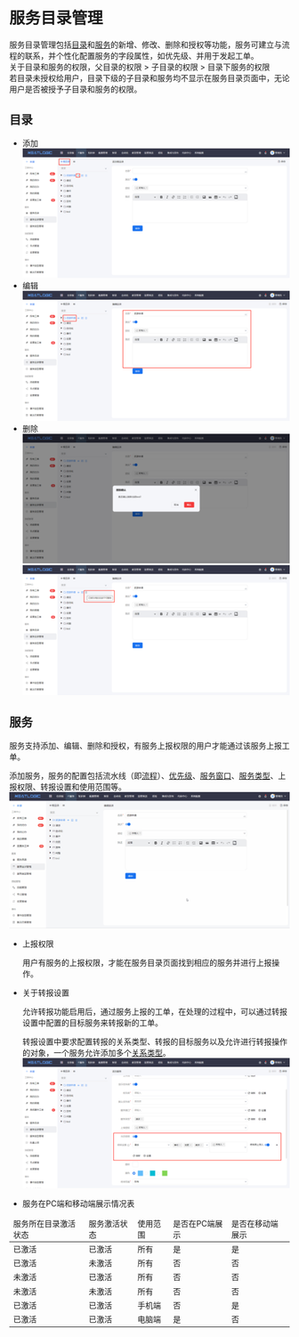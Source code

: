 # 服务目录管理
服务目录管理包括[目录](#目录)和[服务](#服务)的新增、修改、删除和授权等功能，服务可建立与流程的联系，并个性化配置服务的字段属性，如优先级、并用于发起工单。<br>
关于目录和服务的权限，父目录的权限 > 子目录的权限 > 目录下服务的权限<br>
若目录未授权给用户，目录下级的子目录和服务均不显示在服务目录页面中，无论用户是否被授予子目录和服务的权限。
## 目录

- 添加
  ![](IMAGES/服务目录管理_添加目录.png)
- 编辑
  ![](IMAGES/服务目录管理_编辑目录.png)
- 删除
  ![](IMAGES/服务目录管理_删除目录_可删除.png)
  ![](IMAGES/服务目录管理_删除目录_不可删除.png)

## 服务

  服务支持添加、编辑、删除和授权，有服务上报权限的用户才能通过该服务上报工单。
  
  添加服务，服务的配置包括流水线（即[流程](../流程管理/流程管理.md)）、[优先级](../其他配置管理/配置管理.md)、[服务窗口](../../100.系统配置/5.基础服务/服务窗口管理.md)、[服务类型](../服务/服务类型管理.md)、上报权限、转报设置和使用范围等。
![](IMAGES/服务目录管理_添加服务.gif)
- 上报权限
  
  用户有服务的上报权限，才能在服务目录页面找到相应的服务并进行上报操作。

- 关于转报设置
  
  允许转报功能启用后，通过服务上报的工单，在处理的过程中，可以通过转报设置中配置的目标服务来转报新的工单。
  
  转报设置中要求配置转报的关系类型、转报的目标服务以及允许进行转报操作的对象，一个服务允许添加多个[关系类型](../其他配置管理/配置管理.md)。
![](IMAGES/服务目录管理_转报设置.png)

- 服务在PC端和移动端展示情况表
<table style="width:100%">
<thead>
    <tr>
        <td>服务所在目录激活状态</td>
        <td>服务激活状态</td>
        <td>使用范围</td>
        <td>是否在PC端展示</td>
        <td>是否在移动端展示</td>
    </tr>
</thead>
<tbody>
    <tr>
        <td>已激活</td>
        <td>已激活</td>
        <td>所有</td>
        <td>是</td>
        <td>是</td>
    </tr>
    <tr>
        <td>已激活</td>
        <td>未激活</td>
        <td>所有</td>
        <td>否</td>
        <td>否</td>
    </tr>
    <tr>
        <td>未激活</td>
        <td>已激活</td>
        <td>所有</td>
        <td>否</td>
        <td>否</td>
    </tr>
    <tr>
        <td>未激活</td>
        <td>未激活</td>
        <td>所有</td>
        <td>否</td>
        <td>否</td>
    </tr>
    <tr>
        <td>已激活</td>
        <td>已激活</td>
        <td>手机端</td>
        <td>否</td>
        <td>是</td>
    </tr>
    <tr>
        <td>已激活</td>
        <td>已激活</td>
        <td>电脑端</td>
        <td>是</td>
        <td>否</td>
    </tr>
</tbody>
</table>